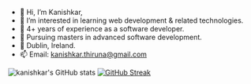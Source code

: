 - 👋 Hi, I’m Kanishkar,
- 👀 I’m interested in learning web development & related technologies. 
- 🌱 4+ years of experience as a software developer.
- 🏫 Pursuing masters in advanced software development.
- 📍 Dublin, Ireland.
- 📫 Email: kanishkar.thiruna@gmail.com

![kanishkar's GitHub stats](https://github-readme-stats.vercel.app/api?username=kanishkart&show_icons=true&theme=tokyonight&hide_border=true)   [![GitHub Streak](https://streak-stats.demolab.com?user=kanishkart&theme=tokyonight&hide_border=true)](https://git.io/streak-stats)



